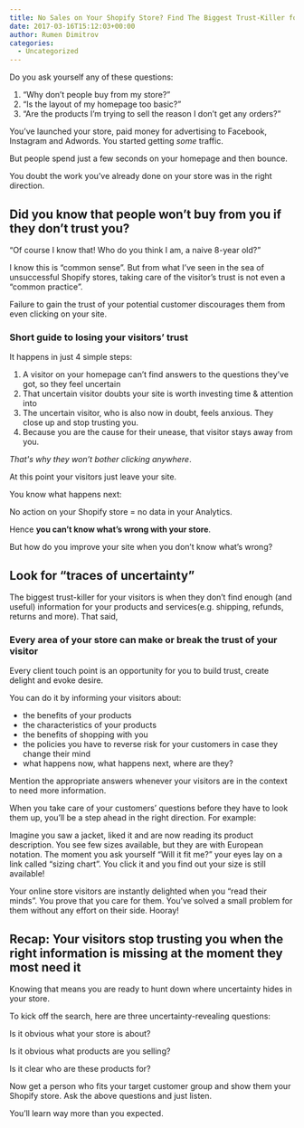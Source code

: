 ```yaml
---
title: No Sales on Your Shopify Store? Find The Biggest Trust-Killer for Your Visitors
date: 2017-03-16T15:12:03+00:00
author: Rumen Dimitrov
categories:
  - Uncategorized
---
```

<p>Do you ask yourself any of these questions:</p>

<ol>
<li>“Why don’t people buy from my store?”</li>
<li>“Is the layout of my homepage too basic?”</li>
<li>“Are the products I’m trying to sell the reason I don’t get any orders?”</li>
</ol>

<p>You’ve launched your store, paid money for advertising to Facebook, Instagram and Adwords. You started getting <em>some</em> traffic.</p>

<p>But people spend just a few seconds on your homepage and then bounce. </p>
<!--more-->

<p>You doubt the work you’ve already done on your store was in the right direction. </p>

<h2>Did you know that people won’t buy from you if they don’t trust you? </h2>

<p>“Of course I know that! Who do you think I am, a naive 8-year old?”</p>

<p>I know this is “common sense”. But from what I’ve seen in the sea of unsuccessful Shopify stores, taking care of the visitor’s trust is not even a “common practice”.</p>

<p>Failure to gain the trust of your potential customer discourages them from even clicking on your site.</p>

<h3>Short guide to losing your visitors’ trust</h3>

<p>It happens in just 4 simple steps:</p>

<ol>
	<li>A visitor on your homepage can’t find answers to the questions they’ve got, so they feel uncertain</li>
	<li>That uncertain visitor doubts your site is worth investing time &amp; attention into</li>
	<li>The uncertain visitor, who is also now in doubt, feels anxious. They close up and stop trusting you. </li>
	<li>Because you are the cause for their unease, that visitor stays away from you.</li>
</ol>

<p><em>That's why they won’t bother clicking anywhere</em>. </p>

<p>At this point your visitors just leave your site.</p>

<p>You know what happens next:</p>

<p>No action on your Shopify store = no data in your Analytics.</p>

<p>Hence <strong>you can’t know what’s wrong with your store</strong>.</p>

<p>But how do you improve your site when you don’t know what’s wrong?</p>

<h2>Look for “traces of uncertainty”</h2>

<p>The biggest trust-killer for your visitors is when they don’t find enough (and useful) information for your products and services(e.g. shipping, refunds, returns and more). That said,</p>

<h3>Every area of your store can make or break the trust of your visitor</h3>

<p>Every client touch point is an opportunity for you to build trust, create delight and evoke desire. </p>

<p>You can do it by informing your visitors about:</p>

<ul>
	<li>the benefits of your products</li>
	<li>the characteristics of your products</li>
	<li>the benefits of shopping with you</li>
	<li>the policies you have to reverse risk for your customers in case they change their mind</li>
	<li>what happens now, what happens next, where are they?</li>
</ul>

<p>Mention the appropriate answers whenever your visitors are in the context to need more information. </p>

<p>When you take care of your customers’ questions before they have to look them up, you’ll be a step ahead in the right direction. For example:</p>

<p>Imagine you saw a jacket, liked it and are now reading its product description. You see few sizes available, but they are with European notation. The moment you ask yourself “Will it fit me?” your eyes lay on a link called “sizing chart”. You click it and you find out your size is still available! </p>

<p>Your online store visitors are instantly delighted when you “read their minds”. You prove that you care for them. You’ve solved a small problem for them without any effort on their side. Hooray!</p>

<h2>Recap: Your visitors stop trusting you when the right information is missing at the moment they most need it</h2>

<p>Knowing that means you are ready to hunt down where uncertainty hides in your store. </p>

<p>To kick off the search, here are three uncertainty-revealing questions:</p>

<p>Is it obvious what your store is about?</p>

<p>Is it obvious what products are you selling?</p>

<p>Is it clear who are these products for?</p>

<p>Now get a person who fits your target customer group and show them your Shopify store. Ask the above questions and just listen. </p>

<p>You’ll learn way more than you expected.</p>


